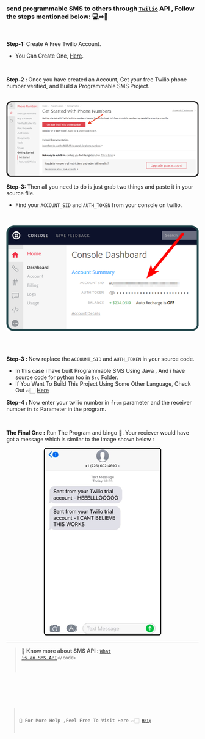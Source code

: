 ### send programmable SMS to others through <code>[Twilio](https://www.twilio.com/docs/sms)</code> API , Follow the steps mentioned below: 💻➡💬
<br>

<strong>Step-1: </strong>Create A Free Twilio Account.
   - You Can Create One, [Here](https://www.twilio.com/try-twilio).

<br>

<strong> Step-2 : </strong> Once you have created an Account, Get your free Twilio phone number verified, and Build a Programmable SMS Project.
<br><br>
<p align="center">
<img src= "Img/Step-2.png" alt="Step2 IMG" >
</p>

<strong>Step-3: </strong> Then all you need to do is just grab two things and paste it in your source file.
   - Find your <code>ACCOUNT_SID</code> and <code>AUTH_TOKEN</code> from your console on twilio.
 <br>
 <p align="center">
 <img src= "Img/Step-3.png" alt="Step3 IMG" >
 </p> 
 <br><br>
 
 <strong> Step-3 : </strong> Now replace the <code>ACCOUNT_SID</code> and <code>AUTH_TOKEN</code> in your source code.
 - In this case i have built Programmable SMS Using Java , And i have source code for python too in <code>Src</code> Folder.
 - If You Want To Build This Project Using Some Other Language, Check Out 👉🏻 [Here](https://www.twilio.com/docs/sms/send-messages#send-an-sms-with-twilios-api)
   
   
<strong> Step-4 : </strong> Now enter your twilio number in <code>from</code> parameter and the receiver number in <code>to</code> Parameter in the program.

<br>

<strong> The Final One :</strong>  Run The Program and bingo 🥳. Your reciever would have got a message which is similar to the image shown below :
<br>
<p align="center">
  <img src= "Img/Step5.png" alt="Step5 IMG">
</p>
  
---

> <strong>💠 Know more about SMS API : </Strong> <code>[What is an SMS API](https://www.twilio.com/docs/glossary/what-is-sms-api-short-messaging-service#:~:text=A%20SMS%20API%20is%20well,networks%20and%20the%20wider%20web.)</code>

<br>

> 💠 For More Help ,Feel Free To Visit Here 👉🏻 <code>[Help](https://www.twilio.com/docs/sms/tutorials/how-to-send-sms-messages)</code>

